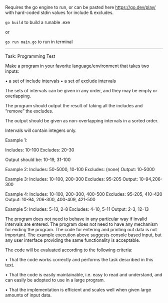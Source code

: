 Requires the go engine to run, or can be pasted here https://go.dev/play/ with hard-coded stdin values for include & excludes.

`go build` to build a runable .exe

or 

`go run main.go` to run in terminal


-----
Task:
Programming Test

Make a program in your favorite language/environment that takes two inputs:

 • a set of include intervals
 • a set of exclude intervals

The sets of intervals can be given in any order, and they may be empty or overlapping.

The program should output the result of taking all the includes and “remove” the excludes.

The output should be given as non-overlapping intervals in a sorted order.

Intervals will contain integers only.

Example 1:

Includes: 10-100
Excludes: 20-30

Output should be: 10-19, 31-100

Example 2:
Includes: 50-5000, 10-100
Excludes: (none)
Output: 10-5000

Example 3:
Includes: 10-100, 200-300
Excludes: 95-205
Output: 10-94,206-300

Example 4:
Includes: 10-100, 200-300, 400-500
Excludes: 95-205, 410-420
Output: 10-94, 206-300, 400-409, 421-500

Example 5:
Includes: 5-13, 2-8
Excludes: 4-10, 5-11
Output: 2-3, 12-13

The program does not need to behave in any particular way if invalid intervals are entered.
The program does not need to have any mechanism for ending the program.
The code for entering and printing out data is not important.  The example execution above suggests console based input, but any
user interface providing the same functionality is acceptable.


The code will be evaluated according to the following criteria:

 • That the code works correctly and performs the task described in this text.

 • That the code is easily maintainable, i.e. easy to read and understand, and can easily be
   adopted to use in a large program.

 • That the implementation is efficient and scales well when given large amounts of input data.

